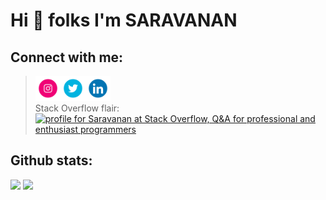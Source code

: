 
<h1>Hi 👋 folks I'm SARAVANAN</h1>

## Connect with me:
>[<img src="https://github.com/vklsaravanan/vklsaravanan/blob/main/logos/371907300_INSTAGRAM_ICON_TRANSPARENT_400.gif" width="40" height="40" />](https://www.instagram.com/vkl_saravanan/)[<img src="https://github.com/vklsaravanan/vklsaravanan/blob/main/logos/371907030_TWITTER_ICON_TRANSPARENT_400.gif" width="40" height="40">](https://twitter.com/VklSaravanan)[<img src="https://github.com/vklsaravanan/vklsaravanan/blob/main/logos/372102050_LINKEDIN_ICON_TRANSPARENT_400.gif" width="40" height="40">](https://www.linkedin.com/in/saravanan-raja-8015a820a/)<br> Stack Overflow flair:<br><a href="https://stackoverflow.com/users/16570902/saravanan"><img src="https://stackoverflow.com/users/flair/16570902.png?theme=dark" width="208" height="58" alt="profile for Saravanan at Stack Overflow, Q&amp;A for professional and enthusiast programmers" title="profile for Saravanan at Stack Overflow, Q&amp;A for professional and enthusiast programmers"></a>


  <h2>Github stats:</h2>
  <img src="https://github-readme-stats.vercel.app/api/top-langs/?username=vklsaravanan&layout=compact">
  <img src="https://github-readme-stats.vercel.app/api?username=vklsaravanan&show_icons=true&theme=radical"><br>
  
</p>
